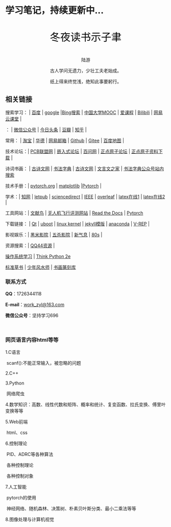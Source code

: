 # 学习笔记，持续更新中...

<p align="center"  style="color:black;font-size:40px;"><font face="微软雅黑" size="6">冬夜读书示子聿</font></p>

<p align="center" >  陆游 </p>

<p align="center" > 古人学问无遗力，少壮工夫老始成。 </p>

<p align="center" > 纸上得来终觉浅，绝知此事要躬行。 </p>



## 相关链接

搜索学习： |   [百度](https://baidu.com)   | [google](https://www.google.com.hk/)  |[Bing搜索](https://cn.bing.com/?rdr=1&rdrig=D8052D35315B4F8C9D9F9DEBFE862547&FORM=BEHPTB&ensearch=1)  |  [中国大学MOOC](https://www.icourse163.org/)  | [爱课程](http://www.icourses.cn/home/)  | [Bilibili](https://www.bilibili.com/)    | [网易云课堂](https://study.163.com/)    |

： |  [微信公众号](https://mp.weixin.qq.com/cgi-bin/home?t=home/index&lang=zh_CN&token=268338194)  |   [今日头条](https://www.toutiao.com/)   | [豆瓣](https://www.douban.com/)     |    [知乎](https://www.zhihu.com/)    |    

常用： |   [淘宝](https://www.taobao.com/?spm=a21bo.2017.201857.1.35f111d9o1Usjj)    |    [华德](http://www.hhdu.edu.cn/)  |  [网易邮箱](https://email.163.com/#module=welcome.WelcomeModule%7C%7B%7D)     |  [Github](https://github.com)   |  [Gitee](https://gitee.com/) |   [百度地图](https://map.baidu.com/@14086790.68,5718671.6,12z)  |  

技术论坛：|  [PCB联盟网](https://www.pcbbar.com/)  |    [嵌入式论坛](http://www.armbbs.cn/)  | [百问网](https://www.100ask.net/index)   |  [正点原子论坛](http://www.openedv.com/)   |  [正点原子资料下载](http://www.openedv.com/docs/index.html) | 

诗词书画： |  [古诗文网](https://www.gushiwen.cn/)   |   [书法字典](http://www.shufazidian.com/)    |  [古诗文网](http://www.gushice.com/)    |  [文言文之家](http://www.wywzj.cn/)  |    [书法字典公众号站内搜索](https://data.newrank.cn/m/s.html?s=OzEpPiw+PjxH)

技术手册：|   [pytorch.org](https://pytorch.org/get-started/locally/)  |   [matplotlib](https://matplotlib.org/gallery/index.html)     |[Pytorch](https://pytorch-cn.readthedocs.io/zh/latest/)     |

学术：|  [知网](https://www.cnki.net/)     |  [letpub](https://www.letpub.com.cn/)    |    [sciencedirect](https://www.sciencedirect.com/)    |     [IEEE](https://ieeexplore.ieee.org/Xplore/home.jsp]) |  [overleaf](https://www.overleaf.com/p)  |  [latex在线1](https://www.codecogs.com/latex/eqneditor.php)     |  [latex在线2](https://latex.91maths.com/)     | 

工具网站：|  [文献鸟](https://www.storkapp.me/)  | [无人机飞行评测网站](https://www.flyeval.com/)    |   [Read the Docs](https://readthedocs.org/dashboard/)    |  [Pytorch](https://pytorch.org/) 

下载链接： |  [Qt](http://download.qt.io/archive/qt/)   |   [uboot](ftp://ftp.denx.de/pub/u-boot/)  |   [linux kernel](https://mirrors.edge.kernel.org/pub/linux/kernel/)   |  [jekyll模版](http://jekyllthemes.org/)   |  [anaconda](https://mirrors.tuna.tsinghua.edu.cn/anaconda/archive/)  |     [V-REP](https://www.coppeliarobotics.com/) | 

影视娱乐：|   [黑米影院](http://www.tv432.com/index.html)    | [五杀影院](https://www.yufu5.com/)    |  [新气息](http://m.qixiys.com/)     |  [80s](http://www.8080s.net/ )  |

资源搜索：|  [QQ44资源](http://www.45678.org/)  |   

[操作系统学习](https://rcore-os.github.io/rCore-Tutorial-Book-v3/#)    |  [Think Python 2e](https://codingpy.com/books/thinkpython2/index.html)

[标准草书](http://www.360doc.cn/mip/795643749.html)    | [少年风水师](http://www.23us.tw/0_84161/)    |  [书画篆刻库](https://life696.github.io/shuFaImg/Doc_Art/)

### 联系方式

**QQ**：1726344118

**E-mail**：work_zyl@163.com

**微信公众号**：坚持学习696

​	











### 网页语言内容html等等









1.C语言

​	scanf():不能正常输入，被忽略的问题

2.C++

3.Python

​	网络爬虫

4.数学知识：高数、线性代数和矩阵、概率和统计、复变函数、拉氏变换、傅里叶变换等等

5.Web前端

​	html、css

6.控制理论

​	PID、ADRC等各种算法

​	各种控制理论

​	各种控制对象

7.人工智能

​	pytorch的使用

​	神经网络、随机森林、决策树、朴素贝叶斯分类、最小二乘法等等

8.图像处理与计算机视觉

​	











